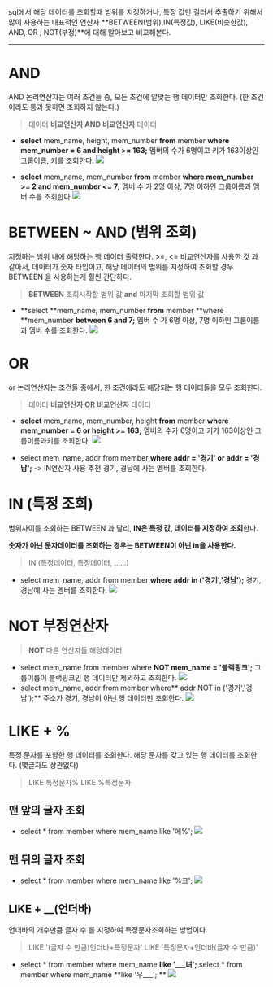sql에서 해당 데이터를 조회할때 범위를 지정하거나, 특정 값만 걸러서 추출하기 위해서 많이 사용하는 대표적인 연산자 **BETWEEN(범위),IN(특정값), LIKE(비슷한값), AND, OR , NOT(부정)**에 대해 알아보고 비교해본다.

---
# AND
AND 논리연산자는 여러 조건들 중, 모든 조건에 알맞는 행 데이터만 조회한다. (한 조건이라도 통과 못하면 조회하지 않는다.)
>데이터 **비교연산자 AND 비교연산자**  데이터 


- **select** mem_name,  height, mem_number **from** member
**where mem_number = 6 and height >= 163;**
멤버의 수가 6명이고 키가 163이상인 그룹이름, 키를 조회한다.
![](https://velog.velcdn.com/images/estell/post/54843b69-f6bc-4af7-96f5-37b248fcf9a8/image.png)


- **select** mem_name, mem_number **from** member 
**where mem_number >= 2 and mem_number <= 7;**
멤버 수 가 2명 이상, 7명 이하인 그룹이름과 멤버 수를 조회한다.![](https://velog.velcdn.com/images/estell/post/705b5fb2-66e6-4fcb-abd2-daf18151c295/image.png)

# BETWEEN ~ AND (범위 조회)
지정하는 범위 내에 해당하는 행 데이터 출력한다. >=, <= 비교연산자를 사용한 것 과 같아서,  데이터가 숫자 타입이고, 해당 데이터의 범위를 지정하여 조회할 경우 BETWEEN 을 사용하는게 훨씬 간단하다.

> **BETWEEN** 조회시작할 범위 값 **and** 마지막 조회할 범위 값

- **select **mem_name, mem_number **from** member 
**where **mem_number **between 6 and 7;**
멤버 수 가 6명 이상, 7명 이하인 그룹이름과 멤버 수를 조회한다.
![](https://velog.velcdn.com/images/estell/post/7b8f19ec-567a-473e-8068-0a5f5df2baaf/image.png)

# OR
or 논리연산자는 조건들 중에서, 한 조건에라도 해당되는 행 데이터들을 모두 조회한다.
> 데이터 **비교연산자  OR 비교연산자** 데이터

- **select** mem_name, mem_number, height  **from** member
**where mem_number = 6 or height >= 163;**
멤버의 수가 6명이고 키가 163이상인 그룹이름과키를 조회한다.
![](https://velog.velcdn.com/images/estell/post/0ebb371d-e8db-47b9-aaec-ec08a77a9eeb/image.png)


- select mem_name, addr from member **where addr = '경기' or addr = '경남';** -> IN연산자 사용 추천
경기, 경남에 사는 멤버를 조회한다. 


# IN (특정 조회)
범위사이를 조회하는 BETWEEN 과 달리, **IN은 특정 값, 데이터를 지정하여 조회**한다.

**숫자가 아닌 문자데이터를 조회하는 경우는 BETWEEN이 아닌 in을 사용한다.**

> IN (특정데이터, 특정데이터, ......) 


- select mem_name, addr from member **where addr in ('경기','경남');**
경기, 경남에 사는 멤버를 조회한다. ![](https://velog.velcdn.com/images/estell/post/aad4f86c-480f-4a49-81d9-5a7d39082b37/image.png)



# NOT 부정연산자
> **NOT** 다른 연산자들 해당데이터 

- select mem_name from member where **NOT mem_name = '블랙핑크';**
그룹이름이 블랙핑크인 행 데이터만 제외하고 조회한다.
![](https://images.velog.io/images/estell/post/8cfede1f-8026-4999-83fd-25a56312bc7f/%E1%84%89%E1%85%B3%E1%84%8F%E1%85%B3%E1%84%85%E1%85%B5%E1%86%AB%E1%84%89%E1%85%A3%E1%86%BA%202022-01-23%20%E1%84%8B%E1%85%A9%E1%84%92%E1%85%AE%206.53.44.png)
- select mem_name, addr from member where** addr NOT in ('경기','경남');**
주소가 경기, 경남이 아닌 행 데이터만 조회한다.
![](https://images.velog.io/images/estell/post/f770643f-9af9-4957-9676-8b737bbf421f/%E1%84%89%E1%85%B3%E1%84%8F%E1%85%B3%E1%84%85%E1%85%B5%E1%86%AB%E1%84%89%E1%85%A3%E1%86%BA%202022-01-23%20%E1%84%8B%E1%85%A9%E1%84%92%E1%85%AE%206.54.28.png)
# LIKE + %

특정 문자를 포함한 행 데이터를 조회한다. 해당 문자를 갖고 있는 행 데이터를 조회한다. (몇글자도 상관없다)

>LIKE 특정문자% 
LIKE %특정문자

## 맨 앞의 글자 조회
- select * from member where mem_name like '에%';
![](https://velog.velcdn.com/images/estell/post/fa30312a-cac7-4220-bef3-b26bf1314d87/image.png)

## 맨 뒤의 글자 조회
- select * from member where mem_name like '%크';
![](https://velog.velcdn.com/images/estell/post/bf34fc0a-3fdf-49e0-a0ce-39a08b4dd7ef/image.png)


## LIKE + __(언더바) 
언더바의 개수만큼 글자 수 를 지정하여 특정문자조회하는 방법이다. 
>LIKE '(글자 수 만큼)언더바+특정문자'
LIKE '특정문자+언더바(글자 수 만큼)'

- select * from member where mem_name **like '___녀';** 
select * from member where mem_name **like '우___'; **
![](https://velog.velcdn.com/images/estell/post/85f459ab-f056-4da8-803c-db6adf9988b2/image.png)

